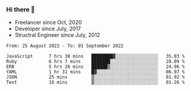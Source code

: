 ### Hi there 👋

- Freelancer since Oct, 2020
- Developer since July, 2017
- Structral Engineer since July, 2012

<!--START_SECTION:waka-->

```text
From: 25 August 2022 - To: 01 September 2022

JavaScript      7 hrs 38 mins   ████████▓░░░░░░░░░░░░░░░░   35.03 %
Ruby            6 hrs 7 mins    ███████░░░░░░░░░░░░░░░░░░   28.09 %
ERB             5 hrs 26 mins   ██████▒░░░░░░░░░░░░░░░░░░   24.96 %
YAML            1 hr 31 mins    █▓░░░░░░░░░░░░░░░░░░░░░░░   06.97 %
JSON            25 mins         ▒░░░░░░░░░░░░░░░░░░░░░░░░   01.92 %
Text            16 mins         ▒░░░░░░░░░░░░░░░░░░░░░░░░   01.26 %
```

<!--END_SECTION:waka-->
